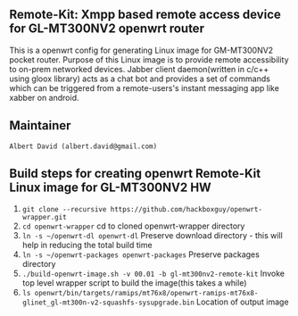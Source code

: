 ## Remote-Kit: Xmpp based remote access device for GL-MT300NV2 openwrt router

This is a openwrt config for generating Linux image for GM-MT300NV2 pocket router. Purpose of this Linux image is to provide remote accessibility to on-prem networked devices. Jabber client daemon(written in c/c++ using gloox library) acts as a chat bot and provides a set of commands which can be triggered from a remote-users's instant messaging app like xabber on android.

## Maintainer
	Albert David (albert.david@gmail.com)

## Build steps for creating openwrt Remote-Kit Linux image for GL-MT300NV2 HW
1. ```git clone --recursive https://github.com/hackboxguy/openwrt-wrapper.git```
2. ```cd openwrt-wrapper``` cd to cloned openwrt-wrapper directory
3. ```ln -s ~/openwrt-dl openwrt-dl``` Preserve download directory - this will help in reducing the total build time
4. ```ln -s ~/openwrt-packages openwrt-packages``` Preserve packages directory
5. ```./build-openwrt-image.sh -v 00.01 -b gl-mt300nv2-remote-kit``` Invoke top level wrapper script to build the image(this takes a while)
6. ```ls openwrt/bin/targets/ramips/mt76x8/openwrt-ramips-mt76x8-glinet_gl-mt300n-v2-squashfs-sysupgrade.bin``` Location of output image
